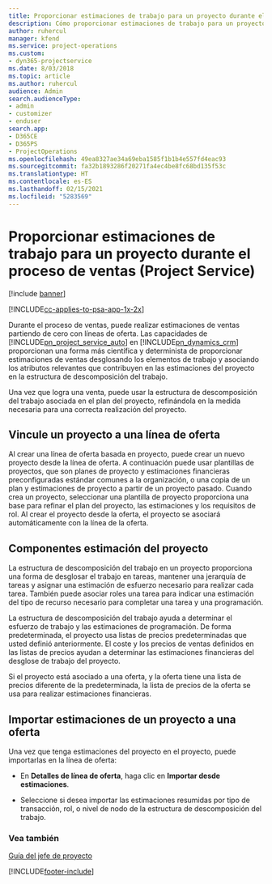 ```yaml
---
title: Proporcionar estimaciones de trabajo para un proyecto durante el proceso de ventas
description: Cómo proporcionar estimaciones de trabajo para un proyecto durante el proceso de ventas en Project Service
author: ruhercul
manager: kfend
ms.service: project-operations
ms.custom:
- dyn365-projectservice
ms.date: 8/03/2018
ms.topic: article
ms.author: ruhercul
audience: Admin
search.audienceType:
- admin
- customizer
- enduser
search.app:
- D365CE
- D365PS
- ProjectOperations
ms.openlocfilehash: 49ea8327ae34a69eba1585f1b1b4e557fd4eac93
ms.sourcegitcommit: fa32b1893286f20271fa4ec4be8fc68bd135f53c
ms.translationtype: HT
ms.contentlocale: es-ES
ms.lasthandoff: 02/15/2021
ms.locfileid: "5283569"
---
```

# <a name="provide-work-estimates-for-a-project-during-the-sales-process-project-service"></a>Proporcionar estimaciones de trabajo para un proyecto durante el proceso de ventas (Project Service)

[!include [banner](../includes/psa-now-project-operations.md)]

[!INCLUDE[cc-applies-to-psa-app-1x-2x](../includes/cc-applies-to-psa-app-1x-2x.md)]

Durante el proceso de ventas, puede realizar estimaciones de ventas partiendo de cero con líneas de oferta. Las capacidades de [!INCLUDE[pn_project_service_auto](../includes/pn-project-service-auto.md)] en [!INCLUDE[pn_dynamics_crm](../includes/pn-dynamics-crm.md)] proporcionan una forma más científica y determinista de proporcionar estimaciones de ventas desglosando los elementos de trabajo y asociando los atributos relevantes que contribuyen en las estimaciones del proyecto en la estructura de descomposición del trabajo.  
  
 Una vez que logra una venta, puede usar la estructura de descomposición del trabajo asociada en el plan del proyecto, refinándola en la medida necesaria para una correcta realización del proyecto.  
  
## <a name="link-a-project-to-a-quote-line"></a>Vincule un proyecto a una línea de oferta  
 Al crear una línea de oferta basada en proyecto, puede crear un nuevo proyecto desde la línea de oferta. A continuación puede usar plantillas de proyectos, que son planes de proyecto y estimaciones financieras preconfiguradas estándar comunes a la organización, o una copia de un plan y estimaciones de proyecto a partir de un proyecto pasado. Cuando crea un proyecto, seleccionar una plantilla de proyecto proporciona una base para refinar el plan del proyecto, las estimaciones y los requisitos de rol. Al crear el proyecto desde la oferta, el proyecto se asociará automáticamente con la línea de la oferta.  
  
## <a name="project-estimate-components"></a>Componentes estimación del proyecto  
 La estructura de descomposición del trabajo en un proyecto proporciona una forma de desglosar el trabajo en tareas, mantener una jerarquía de tareas y asignar una estimación de esfuerzo necesario para realizar cada tarea. También puede asociar roles una tarea para indicar una estimación del tipo de recurso necesario para completar una tarea y una programación.  
  
 La estructura de descomposición del trabajo ayuda a determinar el esfuerzo de trabajo y las estimaciones de programación. De forma predeterminada, el proyecto usa listas de precios predeterminadas que usted definió anteriormente. El coste y los precios de ventas definidos en las listas de precios ayudan a determinar las estimaciones financieras del desglose de trabajo del proyecto.  
  
 Si el proyecto está asociado a una oferta, y la oferta tiene una lista de precios diferente de la predeterminada, la lista de precios de la oferta se usa para realizar estimaciones financieras.  
  
## <a name="import-estimates-from-a-project-into-a-quote"></a>Importar estimaciones de un proyecto a una oferta  
 Una vez que tenga estimaciones del proyecto en el proyecto, puede importarlas en la línea de oferta:  
  
-   En **Detalles de línea de oferta**, haga clic en **Importar desde estimaciones**. 

-   Seleccione si desea importar las estimaciones resumidas por tipo de transacción, rol, o nivel de nodo de la estructura de descomposición del trabajo.  
  
### <a name="see-also"></a>Vea también  
 [Guía del jefe de proyecto](../psa/project-manager-guide.md)


[!INCLUDE[footer-include](../includes/footer-banner.md)]